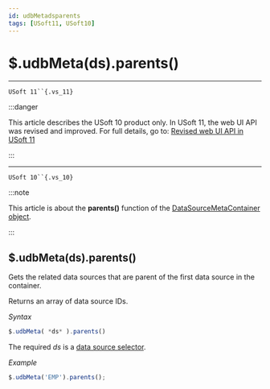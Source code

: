 ```yaml
---
id: udbMetadsparents
tags: [USoft11, USoft10]
---
```

# $.udbMeta(ds).parents()



----

`USoft 11``{.vs_11}`


:::danger

This article describes the USoft 10 product only.
In USoft 11, the web UI API was revised and improved. For full details, go to:
[Revised web UI API in USoft 11](/Web_and_app_UIs/UDB_udb/Revised_web_UI_API_in_USoft_11.md)

:::

----

`USoft 10``{.vs_10}`


:::note

This article is about the **parents()** function of the [DataSourceMetaContainer object](/Web_and_app_UIs/UDB_DataSourceMetaContainer).

:::

## **$.udbMeta(ds).parents()**

Gets the related data sources that are parent of the first data source in the container.

Returns an array of data source IDs.

*Syntax*

```js
$.udbMeta( *ds* ).parents()
```

The required *ds* is a [data source selector](/Web_and_app_UIs/UDB_DataSourceMetaContainer/UDB_DataSourceMetaContainer_object.md).

*Example*

```js
$.udbMeta('EMP').parents();
```

 